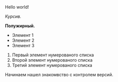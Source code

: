 Hello world!

*Курсив.*

**Полужирный.**

* Элемент 1
* Элемент 2
* Элемент 3

1. Первый элемент нумерованого списка
2. Второй элемент нумерованого списка
3. Третий элемент нумерованого списка

Начинаем нашел  знакомвство с контролем версий.